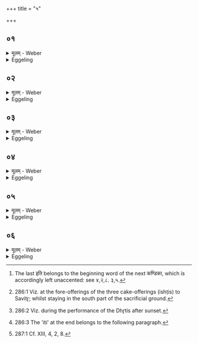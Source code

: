 +++
title = "५"

+++

##  ०१
<details><summary>मूलम् - Weber</summary>

अ᳘प वा᳘ एत᳘स्मात्॥  
श्री᳘ राष्ट्रं᳘ क्रामतिॗ योऽश्वमेधे᳘न य᳘जते यदा वै पु᳘रुषः श्रि᳘यं ग᳘छति वी᳘णास्मै वाद्यते ब्राह्मणौ᳘ वीणागाथि᳘नौ संवत्सरं᳘ गायतः श्रियै वा᳘ एत᳘द्रूपं यद्वी᳘णा श्रि᳘यमेॗवास्मिंस्त᳘द्धत्तः॥
</details>

<details><summary>Eggeling</summary>

1. But, indeed, distinction, royal sway, departs from him who performs the horse-sacrifice; and when a man attains to distinction, the lute is played to him. Two Brāhmaṇical lute-players sing (and play) for a year; for that--to wit, the lute--is a form (attribute) of distinction: it is distinction they thus confer upon him.
</details>

##  ०२
<details><summary>मूलम् - Weber</summary>

त᳘दाहुः॥  
य᳘दुभौ᳘ ब्राह्मणौ गा᳘येताम᳘पास्मात्क्षत्रं᳘ क्रामेद्ब्र᳘ह्मणो वा᳘ एत᳘द्रूपं य᳘द्ब्राह्मणो न वै ब्र᳘ह्मणि क्षत्रं᳘ रमत इ᳘ति॥
</details>

<details><summary>Eggeling</summary>

2. Concerning this they say, ‘Were both to be Brāhmaṇas who sing, noble rank (or political power) would depart from him; for he--to wit, a Brāhmaṇa--is a form of the priestly office; and the nobility takes no delight in the priestly office (or priesthood).
</details>

##  ०३
<details><summary>मूलम् - Weber</summary>

य᳘दुभौ᳘ राजॗन्यौ॥  
अ᳘पास्माद्ब्रह्मवर्चसं᳘ क्रामेत्क्षत्र᳘स्य वा᳘ एत᳘द्रूपं य᳘द्राजॗन्यो न वै᳘ क्षत्रे᳘ ब्रह्मवर्चसं᳘ रमत इ᳘ति ब्राह्मॗणोऽन्यो गा᳘यति राजॗन्योऽन्यो ब्र᳘ह्म वै᳘ ब्राह्मणः᳘ क्षत्रं᳘ राजन्य᳘स्त᳘दस्य ब्र᳘ह्मणा च क्षत्रे᳘ण चोभय᳘तः श्रीः प᳘रिगृहीता भवति॥
</details>

<details><summary>Eggeling</summary>

3. ‘And were both to be Rājanyas (nobles), spiritual lustre would depart from him; for he--to wit, the Rājanya--is a form of noble rank, and spiritual lustre takes no delight in noble rank.' One of those who sing is a Brāhmaṇa, and the other a Rājanya; for the Brāhmaṇa means priestly office, and the Rājanya noble rank: thus his distinction (social position) comes to be guarded on either side by the priesthood and the nobility.
</details>

##  ०४
<details><summary>मूलम् - Weber</summary>

त᳘दाहुः॥  
य᳘दुभौ दि᳘वा गा᳘येताम् प्रभ्रं᳘शुकास्माछ्रीः᳘ स्याद्ब्र᳘ह्मणो वा᳘ एत᳘द्रूपं यद᳘हर्यदा वै रा᳘जा काम᳘यतेऽथ ब्राह्मणं᳘ जिनाति पा᳘पीयांस्तु᳘ भवति॥
</details>

<details><summary>Eggeling</summary>

4. Concerning this they say, ‘Were both to sing by day, his distinction would be apt to fall away from him: for that--to wit, the day--is a form of the priestly dignity; and when the king chooses he may oppress (despoil) the Brāhmaṇa, but he will fare the worse (or, become the poorer) for it.
</details>

##  ०५
<details><summary>मूलम् - Weber</summary>

य᳘दुभौ न᳘क्तम्॥  
अ᳘पास्माद्ब्रह्मवर्चसं᳘ क्रामेत्क्षत्र᳘स्य वा᳘ एत᳘द्रूपं यद्रा᳘त्रिर्न वै᳘ क्षत्रे᳘ ब्रह्मवर्चसं᳘ रमत इ᳘ति दि᳘वा ब्राह्मणो गा᳘यति न᳘क्तं राजन्य᳘स्त᳘थो हास्य ब्र᳘ह्मणा च क्षत्रे᳘ण चोभय᳘तः श्रीः प᳘रिगृहीता भवती᳘ति [^wbr_1] ॥  

[^wbr_1]: The last इति belongs to the beginning word of the next कण्डिका, which is accordingly left unaccented: see ४,२,८. ३,५.
</details>

<details><summary>Eggeling</summary>

5. 'And if both (were to sing) at night, spiritual lustre would fall away from him; for that--to wit, the night--is a form of the nobility, and spiritual lustre takes no delight in the nobility.' The Brāhmaṇa sings by day [^egg_716], and the Rājanya at night [^egg_717]; and thus, indeed, his distinction comes to be guarded on either side by the priesthood and the nobility [^egg_718].

[^egg_716]: 286:1 Viz. at the fore-offerings of the three cake-offerings (ishṭis) to Savitr̥; whilst staying in the south part of the sacrificial ground.

[^egg_717]: 286:2 Viz. during the performance of the Dhr̥tis after sunset.

[^egg_718]: 286:3 The 'iti' at the end belongs to the following paragraph.
</details>

##  ०६
<details><summary>मूलम् - Weber</summary>

अयजते᳘त्यददादि᳘ति ब्राह्मणो᳘ गायतीष्टापूर्तं वै᳘ ब्राह्मण᳘स्येष्टापूर्ते᳘नैॗवैनᳫं स स᳘मर्धयती᳘त्ययुध्यते᳘त्यमु᳘ᳫं᳘ संग्राम᳘मजयदि᳘ति राजॗन्यो युद्धं वै᳘ राजन्य᳘स्य वीर्यं᳘ वीॗर्येणैॗवैनᳫं स स᳘मर्धयति तिस्रोऽन्यो गा᳘था गा᳘यति तिस्रोऽन्यः षट् स᳘म्पद्यन्ते ष᳘डृत᳘वः संवत्सर᳘ ऋतु᳘ष्वेव᳘ संवत्सरे प्र᳘तितिष्ठति ता᳘भ्यां शतं᳘ ददाति शता᳘युर्वै पु᳘रुषः शते᳘न्द्रिय आ᳘युरेॗवेन्द्रियं᳘ वीर्य᳘मात्म᳘न्धत्ते॥
</details>
<details><summary>Eggeling</summary>

6. 'Such sacrifices he offered,--such gifts he gave!' such (are the topics about which) the

 Brāhmaṇa sings [^egg_719]; for to the Brāhmaṇa belongs the fulfilment of wishes [^sbe44079.htmegg_720]: it is with the fulfilment of wishes he (the Brāhmaṇa) thus endows him (the Sacrificer). 'Such war he waged,--such battle he won!' such (are the topics about which) the Rājanya sings; for the battle is the Rājanya's strength: it is with strength he thus endows him. Three stanzas the one sings, and three stanzas the other, they amount to six,--six seasons make up a year: he thus establishes (the Sacrificer) in the seasons, in the year. To both of them he presents a hundred; for man has a life of a hundred (years), and a hundred energies: it is vitality and energy, vital power, he confers upon him.

[^egg_719]: 287:1 Cf. XIII, 4, 2, 8.
</details>


